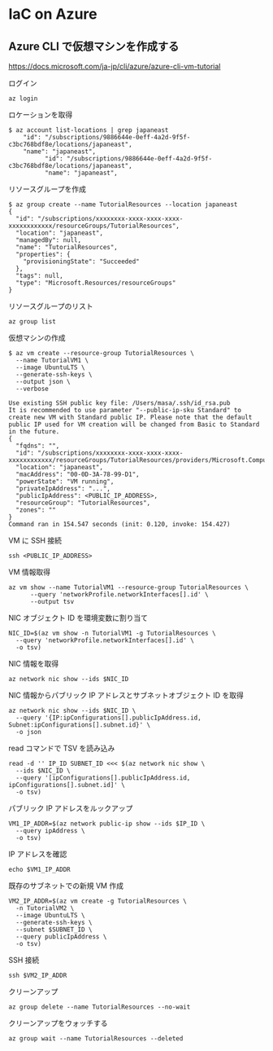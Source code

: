 # IaC on Azure

## Azure CLI で仮想マシンを作成する

https://docs.microsoft.com/ja-jp/cli/azure/azure-cli-vm-tutorial

ログイン

```
az login
```

ロケーションを取得

```
$ az account list-locations | grep japaneast
    "id": "/subscriptions/9886644e-0eff-4a2d-9f5f-c3bc768bdf8e/locations/japaneast",
    "name": "japaneast",
          "id": "/subscriptions/9886644e-0eff-4a2d-9f5f-c3bc768bdf8e/locations/japaneast",
          "name": "japaneast",
```

リソースグループを作成

```
$ az group create --name TutorialResources --location japaneast
{
  "id": "/subscriptions/xxxxxxxx-xxxx-xxxx-xxxx-xxxxxxxxxxxx/resourceGroups/TutorialResources",
  "location": "japaneast",
  "managedBy": null,
  "name": "TutorialResources",
  "properties": {
    "provisioningState": "Succeeded"
  },
  "tags": null,
  "type": "Microsoft.Resources/resourceGroups"
}
```

リソースグループのリスト

```
az group list
```

仮想マシンの作成

```
$ az vm create --resource-group TutorialResources \
  --name TutorialVM1 \
  --image UbuntuLTS \
  --generate-ssh-keys \
  --output json \
  --verbose

Use existing SSH public key file: /Users/masa/.ssh/id_rsa.pub
It is recommended to use parameter "--public-ip-sku Standard" to create new VM with Standard public IP. Please note that the default public IP used for VM creation will be changed from Basic to Standard in the future.
{
  "fqdns": "",
  "id": "/subscriptions/xxxxxxxx-xxxx-xxxx-xxxx-xxxxxxxxxxxx/resourceGroups/TutorialResources/providers/Microsoft.Compute/virtualMachines/TutorialVM1",
  "location": "japaneast",
  "macAddress": "00-0D-3A-78-99-D1",
  "powerState": "VM running",
  "privateIpAddress": "...",
  "publicIpAddress": <PUBLIC_IP_ADDRESS>,
  "resourceGroup": "TutorialResources",
  "zones": ""
}
Command ran in 154.547 seconds (init: 0.120, invoke: 154.427)
```

VM に SSH 接続

```
ssh <PUBLIC_IP_ADDRESS>
```

VM 情報取得

```
az vm show --name TutorialVM1 --resource-group TutorialResources \
      --query 'networkProfile.networkInterfaces[].id' \
      --output tsv
```

NIC オブジェクト ID を環境変数に割り当て

```
NIC_ID=$(az vm show -n TutorialVM1 -g TutorialResources \
  --query 'networkProfile.networkInterfaces[].id' \
  -o tsv)
```

NIC 情報を取得

```
az network nic show --ids $NIC_ID
```

NIC 情報からパブリック IP アドレスとサブネットオブジェクト ID を取得

```
az network nic show --ids $NIC_ID \
  --query '{IP:ipConfigurations[].publicIpAddress.id, Subnet:ipConfigurations[].subnet.id}' \
  -o json
```

read コマンドで TSV を読み込み

```
read -d '' IP_ID SUBNET_ID <<< $(az network nic show \
  --ids $NIC_ID \
  --query '[ipConfigurations[].publicIpAddress.id, ipConfigurations[].subnet.id]' \
  -o tsv)
```

パブリック IP アドレスをルックアップ

```
VM1_IP_ADDR=$(az network public-ip show --ids $IP_ID \
  --query ipAddress \
  -o tsv)
```

IP アドレスを確認
```
echo $VM1_IP_ADDR
```

既存のサブネットでの新規 VM 作成

```
VM2_IP_ADDR=$(az vm create -g TutorialResources \
  -n TutorialVM2 \
  --image UbuntuLTS \
  --generate-ssh-keys \
  --subnet $SUBNET_ID \
  --query publicIpAddress \
  -o tsv)
```

SSH 接続

```
ssh $VM2_IP_ADDR
```

クリーンアップ

```
az group delete --name TutorialResources --no-wait
```

クリーンアップをウォッチする

```
az group wait --name TutorialResources --deleted
```

